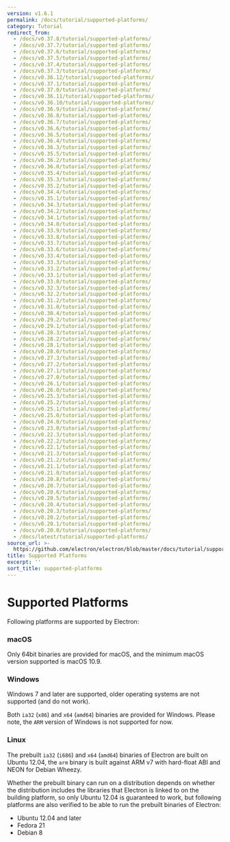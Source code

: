 ```yaml
---
version: v1.6.1
permalink: /docs/tutorial/supported-platforms/
category: Tutorial
redirect_from:
  - /docs/v0.37.8/tutorial/supported-platforms/
  - /docs/v0.37.7/tutorial/supported-platforms/
  - /docs/v0.37.6/tutorial/supported-platforms/
  - /docs/v0.37.5/tutorial/supported-platforms/
  - /docs/v0.37.4/tutorial/supported-platforms/
  - /docs/v0.37.3/tutorial/supported-platforms/
  - /docs/v0.36.12/tutorial/supported-platforms/
  - /docs/v0.37.1/tutorial/supported-platforms/
  - /docs/v0.37.0/tutorial/supported-platforms/
  - /docs/v0.36.11/tutorial/supported-platforms/
  - /docs/v0.36.10/tutorial/supported-platforms/
  - /docs/v0.36.9/tutorial/supported-platforms/
  - /docs/v0.36.8/tutorial/supported-platforms/
  - /docs/v0.36.7/tutorial/supported-platforms/
  - /docs/v0.36.6/tutorial/supported-platforms/
  - /docs/v0.36.5/tutorial/supported-platforms/
  - /docs/v0.36.4/tutorial/supported-platforms/
  - /docs/v0.36.3/tutorial/supported-platforms/
  - /docs/v0.35.5/tutorial/supported-platforms/
  - /docs/v0.36.2/tutorial/supported-platforms/
  - /docs/v0.36.0/tutorial/supported-platforms/
  - /docs/v0.35.4/tutorial/supported-platforms/
  - /docs/v0.35.3/tutorial/supported-platforms/
  - /docs/v0.35.2/tutorial/supported-platforms/
  - /docs/v0.34.4/tutorial/supported-platforms/
  - /docs/v0.35.1/tutorial/supported-platforms/
  - /docs/v0.34.3/tutorial/supported-platforms/
  - /docs/v0.34.2/tutorial/supported-platforms/
  - /docs/v0.34.1/tutorial/supported-platforms/
  - /docs/v0.34.0/tutorial/supported-platforms/
  - /docs/v0.33.9/tutorial/supported-platforms/
  - /docs/v0.33.8/tutorial/supported-platforms/
  - /docs/v0.33.7/tutorial/supported-platforms/
  - /docs/v0.33.6/tutorial/supported-platforms/
  - /docs/v0.33.4/tutorial/supported-platforms/
  - /docs/v0.33.3/tutorial/supported-platforms/
  - /docs/v0.33.2/tutorial/supported-platforms/
  - /docs/v0.33.1/tutorial/supported-platforms/
  - /docs/v0.33.0/tutorial/supported-platforms/
  - /docs/v0.32.3/tutorial/supported-platforms/
  - /docs/v0.32.2/tutorial/supported-platforms/
  - /docs/v0.31.2/tutorial/supported-platforms/
  - /docs/v0.31.0/tutorial/supported-platforms/
  - /docs/v0.30.4/tutorial/supported-platforms/
  - /docs/v0.29.2/tutorial/supported-platforms/
  - /docs/v0.29.1/tutorial/supported-platforms/
  - /docs/v0.28.3/tutorial/supported-platforms/
  - /docs/v0.28.2/tutorial/supported-platforms/
  - /docs/v0.28.1/tutorial/supported-platforms/
  - /docs/v0.28.0/tutorial/supported-platforms/
  - /docs/v0.27.3/tutorial/supported-platforms/
  - /docs/v0.27.2/tutorial/supported-platforms/
  - /docs/v0.27.1/tutorial/supported-platforms/
  - /docs/v0.27.0/tutorial/supported-platforms/
  - /docs/v0.26.1/tutorial/supported-platforms/
  - /docs/v0.26.0/tutorial/supported-platforms/
  - /docs/v0.25.3/tutorial/supported-platforms/
  - /docs/v0.25.2/tutorial/supported-platforms/
  - /docs/v0.25.1/tutorial/supported-platforms/
  - /docs/v0.25.0/tutorial/supported-platforms/
  - /docs/v0.24.0/tutorial/supported-platforms/
  - /docs/v0.23.0/tutorial/supported-platforms/
  - /docs/v0.22.3/tutorial/supported-platforms/
  - /docs/v0.22.2/tutorial/supported-platforms/
  - /docs/v0.22.1/tutorial/supported-platforms/
  - /docs/v0.21.3/tutorial/supported-platforms/
  - /docs/v0.21.2/tutorial/supported-platforms/
  - /docs/v0.21.1/tutorial/supported-platforms/
  - /docs/v0.21.0/tutorial/supported-platforms/
  - /docs/v0.20.8/tutorial/supported-platforms/
  - /docs/v0.20.7/tutorial/supported-platforms/
  - /docs/v0.20.6/tutorial/supported-platforms/
  - /docs/v0.20.5/tutorial/supported-platforms/
  - /docs/v0.20.4/tutorial/supported-platforms/
  - /docs/v0.20.3/tutorial/supported-platforms/
  - /docs/v0.20.2/tutorial/supported-platforms/
  - /docs/v0.20.1/tutorial/supported-platforms/
  - /docs/v0.20.0/tutorial/supported-platforms/
  - /docs/latest/tutorial/supported-platforms/
source_url: >-
  https://github.com/electron/electron/blob/master/docs/tutorial/supported-platforms.md
title: Supported Platforms
excerpt: ''
sort_title: supported-platforms
---
```

# Supported Platforms

Following platforms are supported by Electron:

### macOS

Only 64bit binaries are provided for macOS, and the minimum macOS version supported is macOS 10.9.

### Windows

Windows 7 and later are supported, older operating systems are not supported (and do not work).

Both `ia32` (`x86`) and `x64` (`amd64`) binaries are provided for Windows. Please note, the `ARM` version of Windows is not supported for now.

### Linux

The prebuilt `ia32` (`i686`) and `x64` (`amd64`) binaries of Electron are built on Ubuntu 12.04, the `arm` binary is built against ARM v7 with hard-float ABI and NEON for Debian Wheezy.

Whether the prebuilt binary can run on a distribution depends on whether the distribution includes the libraries that Electron is linked to on the building platform, so only Ubuntu 12.04 is guaranteed to work, but following platforms are also verified to be able to run the prebuilt binaries of Electron:

*   Ubuntu 12.04 and later
*   Fedora 21
*   Debian 8
